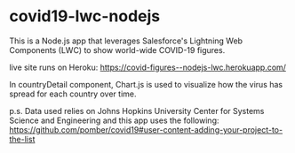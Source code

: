 # covid19-lwc-nodejs

This is a Node.js app that leverages Salesforce's Lightning Web Components (LWC) to show world-wide COVID-19 figures.

live site runs on Heroku: https://covid-figures--nodejs-lwc.herokuapp.com/

In countryDetail component, Chart.js is used to visualize how the virus has spread for each country over time.

p.s. Data used relies on Johns Hopkins University Center for Systems Science and Engineering and this app uses the following: https://github.com/pomber/covid19#user-content-adding-your-project-to-the-list
